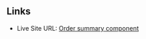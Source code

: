 ## Links

- Live Site URL: [Order summary component](https://yorchadalbert.github.io/order-summary-component-main/src/)